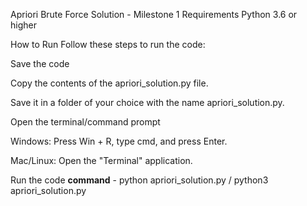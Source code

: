 Apriori Brute Force Solution - Milestone 1
Requirements
Python 3.6 or higher

How to Run
Follow these steps to run the code:

Save the code

Copy the contents of the apriori_solution.py file.

Save it in a folder of your choice with the name apriori_solution.py.

Open the terminal/command prompt

Windows: Press Win + R, type cmd, and press Enter.

Mac/Linux: Open the "Terminal" application.

Run the code **command** - python apriori_solution.py / python3 apriori_solution.py



